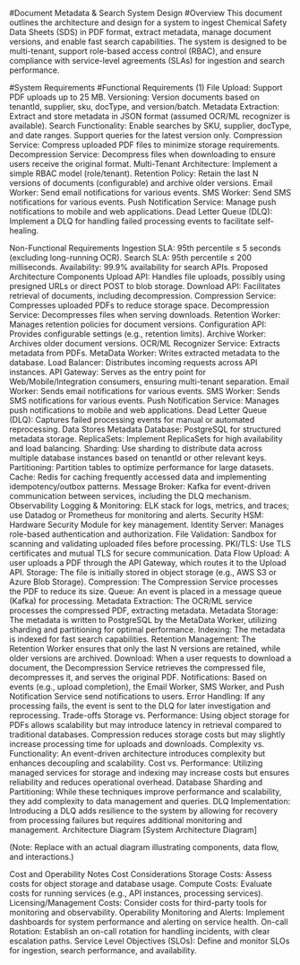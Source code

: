 #Document Metadata & Search System Design
#Overview
This document outlines the architecture and design for a system to ingest Chemical Safety Data Sheets (SDS) in PDF format, extract metadata, manage document versions, and enable fast search capabilities. The system is designed to be multi-tenant, support role-based access control (RBAC), and ensure compliance with service-level agreements (SLAs) for ingestion and search performance.

#System Requirements
#Functional Requirements
(1) File Upload: Support PDF uploads up to 25 MB.
Versioning: Version documents based on tenantId, supplier, sku, docType, and version/batch.
Metadata Extraction: Extract and store metadata in JSON format (assumed OCR/ML recognizer is available).
Search Functionality: Enable searches by SKU, supplier, docType, and date ranges. Support queries for the latest version only.
Compression Service: Compress uploaded PDF files to minimize storage requirements.
Decompression Service: Decompress files when downloading to ensure users receive the original format.
Multi-Tenant Architecture: Implement a simple RBAC model (role/tenant).
Retention Policy: Retain the last N versions of documents (configurable) and archive older versions.
Email Worker: Send email notifications for various events.
SMS Worker: Send SMS notifications for various events.
Push Notification Service: Manage push notifications to mobile and web applications.
Dead Letter Queue (DLQ): Implement a DLQ for handling failed processing events to facilitate self-healing.

Non-Functional Requirements
Ingestion SLA: 95th percentile ≤ 5 seconds (excluding long-running OCR).
Search SLA: 95th percentile ≤ 200 milliseconds.
Availability: 99.9% availability for search APIs.
Proposed Architecture
Components
Upload API: Handles file uploads, possibly using presigned URLs or direct POST to blob storage.
Download API: Facilitates retrieval of documents, including decompression.
Compression Service: Compresses uploaded PDFs to reduce storage space.
Decompression Service: Decompresses files when serving downloads.
Retention Worker: Manages retention policies for document versions.
Configuration API: Provides configurable settings (e.g., retention limits).
Archive Worker: Archives older document versions.
OCR/ML Recognizer Service: Extracts metadata from PDFs.
MetaData Worker: Writes extracted metadata to the database.
Load Balancer: Distributes incoming requests across API instances.
API Gateway: Serves as the entry point for Web/Mobile/Integration consumers, ensuring multi-tenant separation.
Email Worker: Sends email notifications for various events.
SMS Worker: Sends SMS notifications for various events.
Push Notification Service: Manages push notifications to mobile and web applications.
Dead Letter Queue (DLQ): Captures failed processing events for manual or automated reprocessing.
Data Stores
Metadata Database: PostgreSQL for structured metadata storage.
ReplicaSets: Implement ReplicaSets for high availability and load balancing.
Sharding: Use sharding to distribute data across multiple database instances based on tenantId or other relevant keys.
Partitioning: Partition tables to optimize performance for large datasets.
Cache: Redis for caching frequently accessed data and implementing idempotency/outbox patterns.
Message Broker: Kafka for event-driven communication between services, including the DLQ mechanism.
Observability
Logging & Monitoring: ELK stack for logs, metrics, and traces; use Datadog or Prometheus for monitoring and alerts.
Security
HSM: Hardware Security Module for key management.
Identity Server: Manages role-based authentication and authorization.
File Validation: Sandbox for scanning and validating uploaded files before processing.
PKI/TLS: Use TLS certificates and mutual TLS for secure communication.
Data Flow
Upload: A user uploads a PDF through the API Gateway, which routes it to the Upload API.
Storage: The file is initially stored in object storage (e.g., AWS S3 or Azure Blob Storage).
Compression: The Compression Service processes the PDF to reduce its size.
Queue: An event is placed in a message queue (Kafka) for processing.
Metadata Extraction: The OCR/ML service processes the compressed PDF, extracting metadata.
Metadata Storage: The metadata is written to PostgreSQL by the MetaData Worker, utilizing sharding and partitioning for optimal performance.
Indexing: The metadata is indexed for fast search capabilities.
Retention Management: The Retention Worker ensures that only the last N versions are retained, while older versions are archived.
Download: When a user requests to download a document, the Decompression Service retrieves the compressed file, decompresses it, and serves the original PDF.
Notifications: Based on events (e.g., upload completion), the Email Worker, SMS Worker, and Push Notification Service send notifications to users.
Error Handling: If any processing fails, the event is sent to the DLQ for later investigation and reprocessing.
Trade-offs
Storage vs. Performance: Using object storage for PDFs allows scalability but may introduce latency in retrieval compared to traditional databases. Compression reduces storage costs but may slightly increase processing time for uploads and downloads.
Complexity vs. Functionality: An event-driven architecture introduces complexity but enhances decoupling and scalability.
Cost vs. Performance: Utilizing managed services for storage and indexing may increase costs but ensures reliability and reduces operational overhead.
Database Sharding and Partitioning: While these techniques improve performance and scalability, they add complexity to data management and queries.
DLQ Implementation: Introducing a DLQ adds resilience to the system by allowing for recovery from processing failures but requires additional monitoring and management.
Architecture Diagram
[System Architecture Diagram]

(Note: Replace with an actual diagram illustrating components, data flow, and interactions.)

Cost and Operability Notes
Cost Considerations
Storage Costs: Assess costs for object storage and database usage.
Compute Costs: Evaluate costs for running services (e.g., API instances, processing services).
Licensing/Management Costs: Consider costs for third-party tools for monitoring and observability.
Operability
Monitoring and Alerts: Implement dashboards for system performance and alerting on service health.
On-call Rotation: Establish an on-call rotation for handling incidents, with clear escalation paths.
Service Level Objectives (SLOs): Define and monitor SLOs for ingestion, search performance, and availability.

